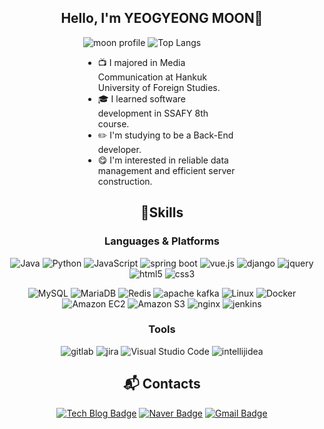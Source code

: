 <div align="center">
 
 ## Hello, I'm YEOGYEONG MOON👋

 <!--
 [![Solved.ac Profile](http://mazassumnida.wtf/api/v2/generate_badge?boj=yeokyung502)](https://solved.ac/yeokyung502/)
 -->
<div align="left" style="width:50%;">
   
 ![moon profile](http://mazandi.herokuapp.com/api?handle=yeokyung502&theme=warm)
 ![Top Langs](https://github-readme-stats.vercel.app/api/top-langs/?username=nana-moon&layout=compact)
- 📺 I majored in Media Communication at Hankuk University of Foreign Studies.
- 🎓 I learned software development in SSAFY 8th course.
- ✏️ I'm studying to be a Back-End developer.
- 😋 I'm interested in reliable data management and efficient server construction.
  
</div>
 
 ## 💪Skills
 ### Languages & Platforms
 ![Java](https://img.shields.io/badge/Java-007396.svg?&style=for-the-badge&logo=Java&logoColor=white)
 ![Python](https://img.shields.io/badge/Python-3776AB.svg?&style=for-the-badge&logo=Python&logoColor=white)
 ![JavaScript](https://img.shields.io/badge/JavaScript-F7DF1E.svg?&style=for-the-badge&logo=JavaScript&logoColor=white)
 ![spring boot](https://img.shields.io/badge/springboot-6DB33F.svg?&style=for-the-badge&logo=springboot&logoColor=white)
 ![vue.js](https://img.shields.io/badge/vue.js-4FC08D.svg?&style=for-the-badge&logo=vuedotjs&logoColor=white)
 ![django](https://img.shields.io/badge/django-092E20.svg?&style=for-the-badge&logo=django&logoColor=white)
 ![jquery](https://img.shields.io/badge/jquery-0769AD.svg?&style=for-the-badge&logo=jquery&logoColor=white)
 ![html5](https://img.shields.io/badge/html5-E34F26.svg?&style=for-the-badge&logo=html5&logoColor=white)
 ![css3](https://img.shields.io/badge/css3-1572B6.svg?&style=for-the-badge&logo=css3&logoColor=white)
 
 ![MySQL](https://img.shields.io/badge/MySQL-4479A1.svg?&style=for-the-badge&logo=MySQL&logoColor=white)
 ![MariaDB](https://img.shields.io/badge/MariaDB-003545.svg?&style=for-the-badge&logo=MariaDB&logoColor=white)
 ![Redis](https://img.shields.io/badge/Redis-DC382D.svg?&style=for-the-badge&logo=Redis&logoColor=white)
 ![apache kafka](https://img.shields.io/badge/apachekafka-231F20.svg?&style=for-the-badge&logo=apachekafka&logoColor=white)
 ![Linux](https://img.shields.io/badge/Linux-FCC624.svg?&style=for-the-badge&logo=Linux&logoColor=white)
 ![Docker](https://img.shields.io/badge/Docker-2496ED.svg?&style=for-the-badge&logo=TypeScript&logoColor=white)
 ![Amazon EC2](https://img.shields.io/badge/AmazonEC2-FF9900.svg?&style=for-the-badge&logo=AmazonEC2&logoColor=white)
 ![Amazon S3](https://img.shields.io/badge/AmazonS3-569A31.svg?&style=for-the-badge&logo=AmazonS3&logoColor=white)
 ![nginx](https://img.shields.io/badge/nginx-009639.svg?&style=for-the-badge&logo=nginx&logoColor=white)
 ![jenkins](https://img.shields.io/badge/jenkins-D24939.svg?&style=for-the-badge&logo=jenkins&logoColor=white)
 
 ### Tools
 ![gitlab](https://img.shields.io/badge/gitlab-FC6D26.svg?&style=for-the-badge&logo=gitlab&logoColor=white)
 ![jira](https://img.shields.io/badge/jira-0052CC.svg?&style=for-the-badge&logo=jira%20IDE&logoColor=white)
 ![Visual Studio Code](https://img.shields.io/badge/Visual%20Studio%20Code-007ACC.svg?&style=for-the-badge&logo=Visual%20Studio%20Code&logoColor=white)
 ![intellijidea](https://img.shields.io/badge/intellijidea-000000.svg?&style=for-the-badge&logo=intellijidea&logoColor=white)
 
  
 ## :mailbox_with_mail: Contacts
 [![Tech Blog Badge](http://img.shields.io/badge/velog-20C997?style=flat-square&logo=velog&logoColor=white&link=https://velog.io/@nana-moon)](https://velog.io/@nana-moon)
 [![Naver Badge](https://img.shields.io/badge/Naver-03C75A?style=flat-square&logo=Naver&logoColor=white&link=mailto:logbymoon@naver.com)](mailto:rlatngus1691@naver.com)
 [![Gmail Badge](https://img.shields.io/badge/Gmail-d14836?style=flat-square&logo=Gmail&logoColor=white&link=mailto:yeokyung502@gmail.com)](mailto:kimsh1691@gmail.com)
</div>
<!--
**nana-moon/nana-moon** is a ✨ _special_ ✨ repository because its `README.md` (this file) appears on your GitHub profile.

Here are some ideas to get you started:

- 🔭 I’m currently working on ...
- 🌱 I’m currently learning ...
- 👯 I’m looking to collaborate on ...
- 🤔 I’m looking for help with ...
- 💬 Ask me about ...
- 📫 How to reach me: ...
- 😄 Pronouns: ...
- ⚡ Fun fact: ...
-->
